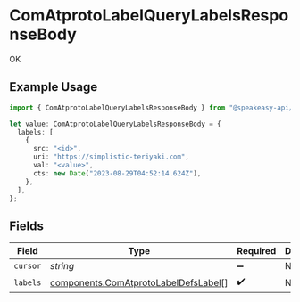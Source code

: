 # ComAtprotoLabelQueryLabelsResponseBody

OK

## Example Usage

```typescript
import { ComAtprotoLabelQueryLabelsResponseBody } from "@speakeasy-api/bluesky/models/operations";

let value: ComAtprotoLabelQueryLabelsResponseBody = {
  labels: [
    {
      src: "<id>",
      uri: "https://simplistic-teriyaki.com",
      val: "<value>",
      cts: new Date("2023-08-29T04:52:14.624Z"),
    },
  ],
};
```

## Fields

| Field                                                                                        | Type                                                                                         | Required                                                                                     | Description                                                                                  |
| -------------------------------------------------------------------------------------------- | -------------------------------------------------------------------------------------------- | -------------------------------------------------------------------------------------------- | -------------------------------------------------------------------------------------------- |
| `cursor`                                                                                     | *string*                                                                                     | :heavy_minus_sign:                                                                           | N/A                                                                                          |
| `labels`                                                                                     | [components.ComAtprotoLabelDefsLabel](../../models/components/comatprotolabeldefslabel.md)[] | :heavy_check_mark:                                                                           | N/A                                                                                          |